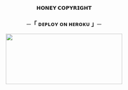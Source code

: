 
<p align="center">
<b>𝗛𝗢𝗡𝗘𝗬 𝗖𝗢𝗣𝗬𝗥𝗜𝗚𝗛𝗧</b>
</p>

<h3 align="center">
    ─「 ᴅᴇᴩʟᴏʏ ᴏɴ ʜᴇʀᴏᴋᴜ 」─
</h3>

<p align="center"><a href="https://dashboard.heroku.com/new?template=https://github.com/Honeyxslayer/Honey_Coypright"> <img src="https://img.shields.io/badge/Deploy%20On%20Heroku-black?style=for-the-badge&logo=heroku" width="320" height="138.45"/></a></p>

